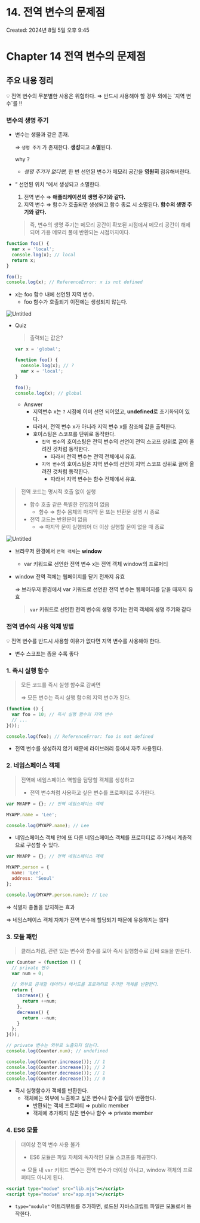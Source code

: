 # 14. 전역 변수의 문제점

Created: 2024년 8월 5일 오후 9:45

# Chapter 14 전역 변수의 문제점

## 주요 내용 정리

<aside>
💡 전역 변수의 무분별한 사용은 위험하다. ⇒ 반드시 사용해야 할 경우 외에는 `지역 변수`를 !!

</aside>

### 변수의 생명 주기

- 변수는 생물과 같은 존재.
    
    ⇒ `생명 주기` 가 존재한다. **생성**되고 **소멸**된다.
    
    why ?
    
    - *생명 주기가 없다면,* 한 번 선언된 변수가 메모리 공간을 **영원히** 점유해버린다.

- “ 선언된 위치 “에서 생성되고 소멸한다.
    1. 전역 변수 ⇒ **애플리케이션의 생명 주기와 같다.**
    2. 지역 변수 ⇒ 함수가 호출되면 생성되고 함수 종료 시 소멸된다. **함수의 생명 주기와 같다.**
    
    > 즉, 변수의 생명 주기는
    메모리 공간이 확보된 시점에서 메모리 공간이 해제되어 가용 메모리 풀에 반환되는 시점까지이다.
    > 

```jsx
function foo() {
  var x = 'local';
  console.log(x); // local
  return x;
}

foo();
console.log(x); // ReferenceError: x is not defined
```

- x는 foo 함수 내에 선언된 지역 변수.
    - foo 함수가 호출되기 이전에는 생성되지 않는다.

![Untitled](img14_1.png)

- Quiz
    
    > 출력되는 값은?
    > 
    
    ```jsx
    var x = 'global';
    
    function foo() {
      console.log(x); // ?
      var x = 'local';
    }
    
    foo();
    console.log(x); // global
    ```
    
    - Answer
        - 지역변수 x는 `?` 시점에 이미 선언 되어있고, **undefined**로 초기화되어 있다.
        - 따라서, 전역 변수 x가 아니라 지역 변수 x를 참조해 값을 출력한다.
        - 호이스팅은 스코프를 단위로 동작한다.
            - `전역 변수`의 호이스팅은 전역 변수의 선언이 전역 스코프 상위로 끌어 올려진 것처럼 동작한다.
                - 따라서 전역 변수는 전역 전체에서 유효.
            - `지역 변수`의 호이스팅은 지역 변수의 선언이 지역 스코프 상위로 끌어 올려진 것처럼 동작한다.
                - 따라서 지역 변수는 함수 전체에서 유효.

> 전역 코드는 명시적 호출 없이 실행
> 
> - 함수 호출 같은 특별한 진입점이 없음
>     - 함수 ⇒ 함수 몸체의 마지막 문 또는 반환문 실행 시 종료
> - 전역 코드는 반환문이 없음
>     - ⇒ 마지막 문이 실행되어 더 이상 실행할 문이 없을 때 종료

![Untitled](img14_2.png)

- 브라우저 환경에서 `전역 객체`는 **window**
    - var 키워드로 선언한 전역 변수 x는 전역 객체 window의 프로퍼티
- window 전역 객체는 웹페이지를 닫기 전까지 유효
    
    ⇒ 브라우저 환경에서 var 키워드로 선언한 전역 변수는 웹페이지를 닫을 때까지 유효
    
    > **`var` 키워드로 선언한 전역 변수의 생명 주기는 전역 객체의 생명 주기와 같다**
    > 

### 전역 변수의 사용 억제 방법

<aside>
💡 전역 변수를 반드시 사용할 이유가 없다면 지역 변수를 사용해야 한다.

- 변수 스코프는 좁을 수록 좋다
</aside>

### 1. 즉시 실행 함수

> 모든 코드를 즉시 실행 함수로 감싸면
> 
> 
> ⇒ 모든 변수는 즉시 실행 함수의 지역 변수가 된다.
> 

```jsx
(function () {
  var foo = 10; // 즉시 실행 함수의 지역 변수
  // ...
}());

console.log(foo); // ReferenceError: foo is not defined
```

- 전역 변수를 생성하지 않기 때문에 라이브러리 등에서 자주 사용된다.

### 2. 네임스페이스 객체

> 전역에 네임스페이스 역할을 담당할 객체를 생성하고
> 
> - 전역 변수처럼 사용하고 싶은 변수를 프로퍼티로 추가한다.

```jsx
var MYAPP = {}; // 전역 네임스페이스 객체

MYAPP.name = 'Lee';

console.log(MYAPP.name); // Lee
```

- 네임스페이스 객체 안에 또 다른 네임스페이스 객체를 프로퍼티로 추가해서 계층적으로 구성할 수 있다.

```jsx
var MYAPP = {}; // 전역 네임스페이스 객체

MYAPP.person = {
  name: 'Lee',
  address: 'Seoul'
};

console.log(MYAPP.person.name); // Lee
```

⇒ 식별자 충돌을 방지하는 효과

⇒ 네임스페이스 객체 자체가 전역 변수에 할당되기 때문에 유용하지는 않다

### 3. 모듈 패턴

> 클래스처럼, 관련 있는 변수와 함수를 모아 즉시 실행함수로 감싸 `모듈`을 만든다.
> 

```jsx
var Counter = (function () {
  // private 변수
  var num = 0;
  
  // 외부로 공개할 데이터나 메서드를 프로퍼티로 추가한 객체를 반환한다.
  return {
    increase() {
      return ++num;
    },
    decrease() {
      return --num;
    }
  };
}());

// private 변수는 외부로 노출되지 않는다.
console.log(Counter.num); // undefined

console.log(Counter.increase()); // 1
console.log(Counter.increase()); // 2
console.log(Counter.decrease()); // 1
console.log(Counter.decrease()); // 0
```

- 즉시 실행함수가 객체를 반환한다.
    - 객체에는 외부에 노출하고 싶은 변수나 함수를 담아 반환한다.
        - 반환되는 객체 프로퍼티 ⇒ public member
        - 객체에 추가하지 않은 변수나 함수 ⇒ private member

### 4. ES6 모듈

> 더이상 전역 변수 사용 불가
> 
> - ES6 모듈은 파일 자체의 독자적인 모듈 스코프를 제공한다.
> 
> ⇒ 모듈 내 `var` 키워드 변수는 전역 변수가 더이상 아니고, window 객체의 프로퍼티도 아니게 된다.
> 

```jsx
<script type="modue" src="lib.mjs"></script>
<script type="modue" src="app.mjs"></script>
```

- `type="module"` 어트리뷰트를 추가하면, 로드된 자바스크립트 파일은 모듈로서 동작한다.